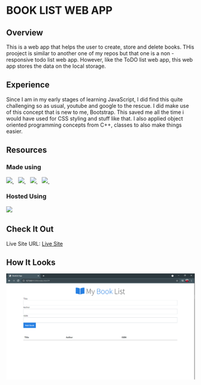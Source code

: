 # BOOK LIST WEB APP

## Overview
This is a web app that helps the user to create, store and delete books. THis prooject is similar to another one of my repos but that one is a non - responsive todo list web app. However, like the ToDO list web app, this web app stores the data on the local storage.

## Experience
Since I am in my early stages of learning JavaScript, I did find this quite challenging so as usual, youtube and google to the rescue. I did make use of this concept that is new to me, Bootstrap. This saved me all the time i would have used for CSS styling and stuff like that. I also applied object oriented programming concepts from C++, classes to also make things easier.

## Resources 
### Made using 
<a href="https://github.com/neophyte-programmer">
    <img src="https://img.shields.io/badge/HTML5-E34F26?style=for-the-badge&logo=html5&logoColor=white" />
</a>&nbsp;&nbsp;
<a href="https://bootswatch.com/">
    <img src="https://img.shields.io/badge/Bootstrap-563D7C?style=for-the-badge&logo=bootstrap&logoColor=white" />
</a>&nbsp;&nbsp;
<a href="https://github.com/neophyte-programmer">
    <img src="https://img.shields.io/badge/JavaScript-323330?style=for-the-badge&logo=javascript&logoColor=F7DF1E" />
</a>&nbsp;&nbsp;
<a href="https://github.com/neophyte-programmer">
    <img src="https://img.shields.io/badge/Visual_Studio_Code-0078D4?style=for-the-badge&logo=visual%20studio%20code&logoColor=white" />
</a>&nbsp;&nbsp;

### Hosted Using
<a href="https://www.netlify.com/">
    <img src="https://img.shields.io/badge/Netlify-00C7B7?style=for-the-badge&logo=netlify&logoColor=white" />
</a> <br>

## Check It Out
Live Site URL: [Live Site](https://vibrant-dubinsky-6712ec.netlify.app/)

## How It Looks
![](https://github.com/neophyte-programmer/bookListWebApp/blob/main/picture.png?raw=true)

